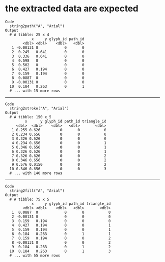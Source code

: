 # the extracted data are expected

    Code
      string2path("A", "Arial")
    Output
      # A tibble: 25 x 4
                x     y glyph_id path_id
            <dbl> <dbl>    <dbl>   <dbl>
       1 -0.00131 0            0       0
       2  0.245   0.641        0       0
       3  0.336   0.641        0       0
       4  0.598   0            0       0
       5  0.502   0            0       0
       6  0.427   0.194        0       0
       7  0.159   0.194        0       0
       8  0.0887  0            0       0
       9 -0.00131 0            0       0
      10  0.184   0.263        0       1
      # ... with 15 more rows

---

    Code
      string2stroke("A", "Arial")
    Output
      # A tibble: 150 x 5
             x      y glyph_id path_id triangle_id
         <dbl>  <dbl>    <dbl>   <dbl>       <dbl>
       1 0.255 0.626         0       0           0
       2 0.234 0.656         0       0           0
       3 0.326 0.626         0       0           0
       4 0.234 0.656         0       0           1
       5 0.346 0.656         0       0           1
       6 0.326 0.626         0       0           1
       7 0.326 0.626         0       0           2
       8 0.346 0.656         0       0           2
       9 0.576 0.0150        0       0           2
      10 0.346 0.656         0       0           3
      # ... with 140 more rows

---

    Code
      string2fill("A", "Arial")
    Output
      # A tibble: 75 x 5
                x     y glyph_id path_id triangle_id
            <dbl> <dbl>    <dbl>   <dbl>       <dbl>
       1  0.0887  0            0       0           0
       2 -0.00131 0            0       0           0
       3  0.159   0.194        0       0           0
       4  0.427   0.194        0       0           1
       5  0.159   0.194        0       0           1
       6  0.184   0.263        0       1           1
       7  0.159   0.194        0       0           2
       8 -0.00131 0            0       0           2
       9  0.184   0.263        0       1           2
      10  0.184   0.263        0       1           3
      # ... with 65 more rows

